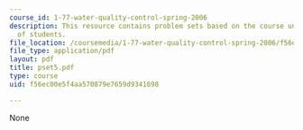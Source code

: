 ```yaml
---
course_id: 1-77-water-quality-control-spring-2006
description: This resource contains problem sets based on the course understanding
  of students.
file_location: /coursemedia/1-77-water-quality-control-spring-2006/f56ec00e5f4aa570879e7659d9341698_pset5.pdf
file_type: application/pdf
layout: pdf
title: pset5.pdf
type: course
uid: f56ec00e5f4aa570879e7659d9341698

---
```

None
